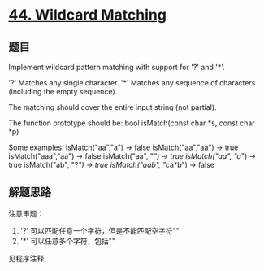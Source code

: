 # [44. Wildcard Matching](https://leetcode.com/problems/wildcard-matching/)

## 题目
Implement wildcard pattern matching with support for '?' and '*'.

'?' Matches any single character.
'*' Matches any sequence of characters (including the empty sequence).

The matching should cover the entire input string (not partial).

The function prototype should be:
bool isMatch(const char *s, const char *p)

Some examples:
isMatch("aa","a") → false
isMatch("aa","aa") → true
isMatch("aaa","aa") → false
isMatch("aa", "*") → true
isMatch("aa", "a*") → true
isMatch("ab", "?*") → true
isMatch("aab", "c*a*b") → false

## 解题思路
注意审题：
1. '?' 可以匹配任意一个字符，但是不能匹配空字符""
1. '*' 可以任意多个字符，包括""

见程序注释
